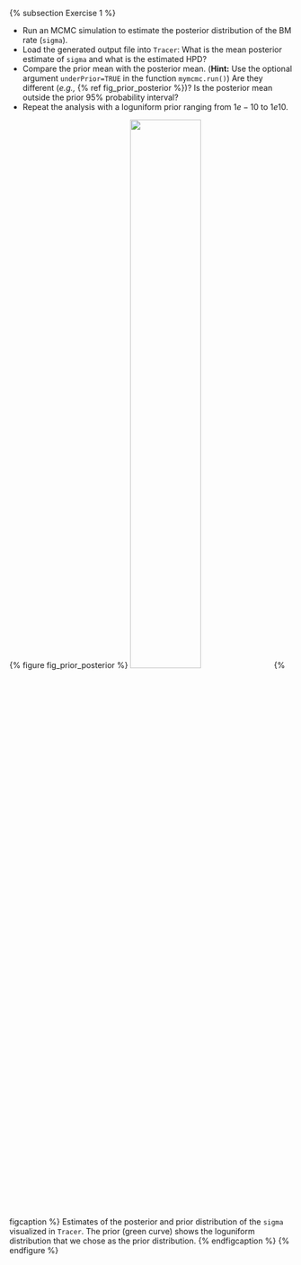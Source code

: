 {% subsection Exercise 1 %}
- Run an MCMC simulation to estimate the posterior distribution of the BM rate (`sigma`).
- Load the generated output file into `Tracer`: What is the mean posterior estimate of `sigma` and what is the estimated HPD?
- Compare the prior mean with the posterior mean. (**Hint:** Use the optional argument `underPrior=TRUE` in the function `mymcmc.run()`) Are they different (*e.g.,* {% ref fig_prior_posterior %})? Is the posterior mean outside the prior 95% probability interval?
- Repeat the analysis with a loguniform prior ranging from $1e-10$ to $1e10$.

{% figure fig_prior_posterior %}
<img src="figures/sigma_prior_posterior.png" height="50%" width="50%" />
{% figcaption %}
Estimates of the posterior and prior distribution of the `sigma` visualized in
`Tracer`. The prior (green curve) shows the loguniform
distribution that we chose as the prior distribution.
{% endfigcaption %}
{% endfigure %}
